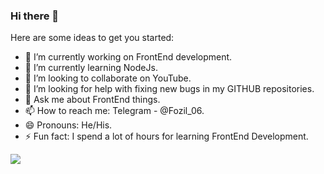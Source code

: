 ### Hi there 👋


Here are some ideas to get you started:

- 🔭 I’m currently working on FrontEnd development.
- 🌱 I’m currently learning NodeJs.
- 👯 I’m looking to collaborate on YouTube.
- 🤔 I’m looking for help with fixing new bugs in my GITHUB repositories.
- 💬 Ask me about FrontEnd things.
- 📫 How to reach me: Telegram - @Fozil_06.
- 😄 Pronouns: He/His.
- ⚡ Fun fact: I spend a lot of hours for learning FrontEnd Development.

<img src="https://github-readme-stats.vercel.app/api?username=FoziljonYoqubjonov&show_icons=true&theme=radical">
